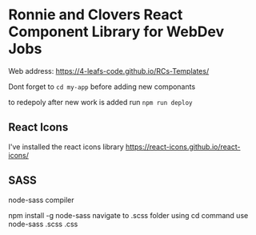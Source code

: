# Ronnie and Clovers React Component Library for WebDev Jobs

Web address: https://4-leafs-code.github.io/RCs-Templates/   

Dont forget to `cd my-app` before adding new componants

to redepoly after new work is added run `npm run deploy`

## React Icons

I've installed the react icons library https://react-icons.github.io/react-icons/


## SASS

node-sass compiler

npm install -g node-sass
navigate to .scss folder using cd command
use node-sass <filename>.scss <outputfilename>.css